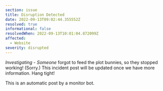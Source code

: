 ```yaml
---
section: issue
title: Disruption Detected
date: 2022-09-13T09:02:44.355552Z
resolved: true
informational: false
resolvedWhen: 2022-09-13T10:01:04.872099Z
affected:
  - Website
severity: disrupted
---
```

*Investigating* - _Someone_ forgot to feed the plot bunnies, so they stopped working! (Sorry.) This incident post will be updated once we have more information. Hang tight!

This is an automatic post by a monitor bot.
        